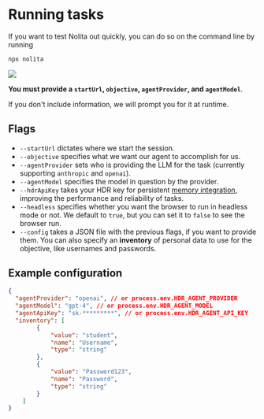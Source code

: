 # Running tasks

If you want to test Nolita out quickly, you can do so on the command line by running

```sh
npx nolita
```

![](https://content.hdr.is/runner.gif)

**You must provide a `startUrl`, `objective`, `agentProvider`, and `agentModel`**. 

If you don't include information, we will prompt you for it at runtime. 

## Flags

- `--startUrl` dictates where we start the session.
- `--objective` specifies what we want our agent to accomplish for us.
- `--agentProvider` sets who is providing the LLM for the task (currently supporting `anthropic` and `openai`).
- `--agentModel` specifies the model in question by the provider.
- `--hdrApiKey` takes your HDR key for persistent [memory integration](https://hdr.is/memory), improving the performance and reliability of tasks.
- `--headless` specifies whether you want the browser to run in headless mode or not. We default to `true`, but you can set it to `false` to see the browser run.
- `--config` takes a JSON file with the previous flags, if you want to provide them. You can also specify an **inventory** of personal data to use for the objective, like usernames and passwords.

## Example configuration

```json
{
  "agentProvider": "openai", // or process.env.HDR_AGENT_PROVIDER
  "agentModel": "gpt-4", // or process.env.HDR_AGENT_MODEL
  "agentApiKey": "sk-*********", // or process.env.HDR_AGENT_API_KEY
  "inventory": [
        {  
            "value": "student", 
            "name": "Username", 
            "type": "string" 
        },
        { 
            "value": "Password123",
            "name": "Password",
            "type": "string" 
        }
    ]
}
```